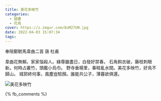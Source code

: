 ```yaml
---
title: 美花多映竹
categories:
  - 國畫
  - 花鳥
cover: https://i.imgur.com/8uM27UN.jpg
date: 2022-04-03 15:07:34
tags:
---
```

奉陪鄭駙馬韋曲二首
唐 杜甫

韋曲花無賴，家家惱殺人。綠尊雖盡日，白發好禁春。
石角鉤衣破，藤枝刺眼新。何時占叢竹，頭戴小烏巾。
野寺垂楊里，春畦亂水間。美花多映竹，好鳥不歸山。
城郭終何事，風塵豈駐顏。誰能共公子，薄暮欲俱還。

![美花多映竹](https://i.imgur.com/8uM27UN.jpg)

{% fb_comments %}
